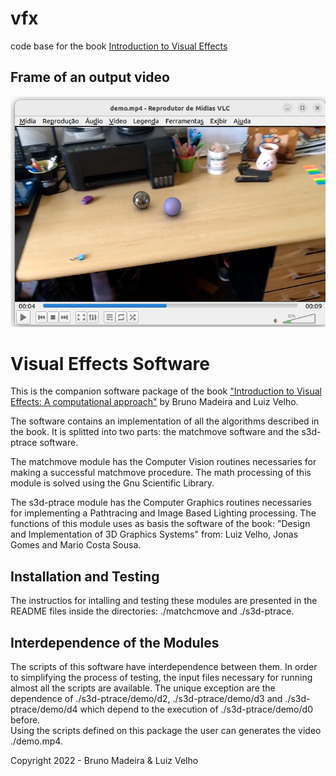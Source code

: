 # vfx
code base for the book <a href="https://www.routledge.com/Introduction-to-Visual-Effects-A-Computational-Approach/Velho-Velho/p/book/9781032072302">Introduction to Visual Effects</a>

Frame of an output video
----------------------------

<p align="center"><img src="demo.png"></center></p>

Visual Effects Software
=======================

This is the companion software package of the book  <a href="https://www.routledge.com/Introduction-to-Visual-Effects-A-Computational-Approach/Velho-Velho/p/book/9781032072302">
"Introduction to Visual Effects: A computational approach"</a> 
by Bruno Madeira and Luiz Velho.

The software contains an implementation of all the
algorithms described in the book.
It is splitted into two parts: the matchmove software
and the s3d-ptrace software.

The matchmove module has the Computer Vision routines
necessaries for making a successful matchmove procedure. 
The math processing of this module is solved using the 
Gnu Scientific Library.

The s3d-ptrace module has the Computer Graphics routines necessaries
for implementing a Pathtracing and Image Based Lighting processing.
The functions of this module uses as basis the software of the book:
"Design and Implementation of 3D Graphics Systems" from: Luiz Velho,
Jonas Gomes and Mario Costa Sousa.  

Installation and Testing
----------------------------

The instructios for intalling and testing these modules are presented
in the README files inside the directories: ./matchcmove and ./s3d-ptrace.

Interdependence of the Modules
------------------------------

The scripts of this software have interdependence between them.
In order to simplifying the process of testing, the
input files necessary for running almost all the scripts are available.
The unique exception are the dependence of 
./s3d-ptrace/demo/d2, ./s3d-ptrace/demo/d3 and ./s3d-ptrace/demo/d4
 which depend to the execution of ./s3d-ptrace/demo/d0 before.  
Using the scripts defined on this package the user can generates
 the video ./demo.mp4.
 
Copyright 2022 - Bruno Madeira & Luiz Velho
